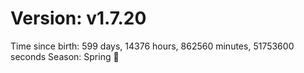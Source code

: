 # Version: v1.7.20
Time since birth: 599 days, 14376 hours, 862560 minutes, 51753600 seconds
Season: Spring 🌸
